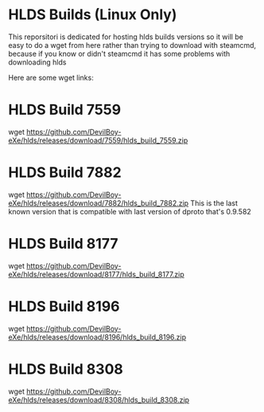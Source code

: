 # HLDS Builds (Linux Only)

This reporsitori is dedicated for hosting hlds builds versions so it will be easy to do a wget from here 
rather than trying to download with steamcmd, because if you know or didn't steamcmd it has some problems with downloading hlds

Here are some wget links:

# HLDS Build 7559
wget https://github.com/DevilBoy-eXe/hlds/releases/download/7559/hlds_build_7559.zip
# HLDS Build 7882
wget https://github.com/DevilBoy-eXe/hlds/releases/download/7882/hlds_build_7882.zip
This is the last known version that is compatible with last version of dproto that's 0.9.582
# HLDS Build 8177
wget https://github.com/DevilBoy-eXe/hlds/releases/download/8177/hlds_build_8177.zip
# HLDS Build 8196
wget https://github.com/DevilBoy-eXe/hlds/releases/download/8196/hlds_build_8196.zip
# HLDS Build 8308
wget https://github.com/DevilBoy-eXe/hlds/releases/download/8308/hlds_build_8308.zip
